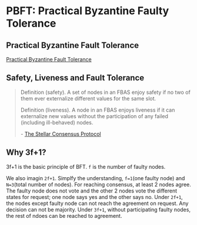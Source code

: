 # PBFT: Practical Byzantine Faulty Tolerance

## Practical Byzantine Fault Tolerance

[Practical Byzantine Fault Tolerance](http://pmg.csail.mit.edu/papers/osdi99.pdf)

## Safety, Liveness and Fault Tolerance

> Definition (safety). A set of nodes in an FBAS enjoy safety if no two of them ever externalize different values for the same slot.
>
> Definition (liveness). A node in an FBAS enjoys liveness if it can externalize new values without the participation of any failed (including ill-behaved) nodes.
> 
> \- [The Stellar Consensus Protocol](https://www.stellar.org/papers/stellar-consensus-protocol.pdf)


## Why 3f+1?

3f+1 is the basic principle of BFT. `f` is the number of faulty nodes.

We also imagin `2f+1`. Simplfy the understanding, `f=1`(one faulty node) and `N=3`(total number of nodes). For reaching consensus, at least 2 nodes agree. The faulty node does not vote and the other 2 nodes vote the different states for request; one node says yes and the other says no. Under `2f+1`, the nodes except faulty node can not reach the agreement on request. Any decision can not be majority. Under `3f+1`, without participating faulty nodes, the rest of ndoes can be reached to agreement.
